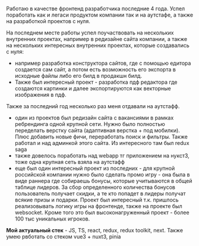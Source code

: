 Работаю в качестве фронтенд разработчика последние 4 года. Успел поработать как и легаси продуктом компании так и на аутстафе, а также на разработкой проектов с нуля. 

На последнем месте работы успел поучаствовать на нескольких внутренних проектах, например в редизайне сайта компании, а также на нескольких интересных внутренних проектах, которые создавались с нуля: 
- например разработка конструктора сайтов, где с помощью едитора создается сам сайт, а потом есть возможность его экспорта в исходные файлы либо его билд в продакшн билд. 
- Также был интересный проект - разработка пдф редактора где создаются картинки и далее экспортируются как векторные изображения в пдф. 

Также за последний год несколько раз меня отдавали на аутстафф. 
- один из проектов был редизайн сайта с вакансиями в рамках ребрендинга одной крупной сети. Нужно было полностью переделать верстку сайта (адаптивная верстка + под мобилки). Плюс добавить новые фичи, переработать поиск и фильтры. Также работал и над админкой этого сайта. Из интересного там был redux saga
- также довелось поработать над webapp тг приложением на нукст3, тоже одна крупная сеть взяла на аутстафф
- еще был один интересный проект из последних - для крупной российской компании нужно было сделать промо игру - она была в виде раннера где собираешь бонусы, которые учитываются в общей таблице лидеров. За сбор определенного количества бонусов пользователь получает скидки, а те кто попадет в лидеры получат всякие призы и подарки. Проект был интересный т.к. пришлось реализовывать логику игры на фронтенде, также на проекте был websocket. Кроме того это был высоконагруженный проект - более 100 тыс уникальных игроков. 

**Мой актуальный стек** - JS, TS, react, redux, redux toolkit, next.
Также умею рвботать со стеком vue3 + nuxt3, pinia

